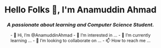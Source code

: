 <h1 align="center">Hello Folks 👋, I'm Anamuddin Ahmad</h1>
<h3 align="center"><i>A passionate about learning and Computer Science Student.</i></h3>
<div align="center">
- 👋 Hi, I’m @AnamuddinAhmad
- 👀 I’m interested in ...
- 🌱 I’m currently learning ...
- 💞️ I’m looking to collaborate on ...
- 📫 How to reach me ...

<!---
AnamuddinAhmad/AnamuddinAhmad is a ✨ special ✨ repository because its `README.md` (this file) appears on your GitHub profile.
You can click the Preview link to take a look at your changes.
--->
